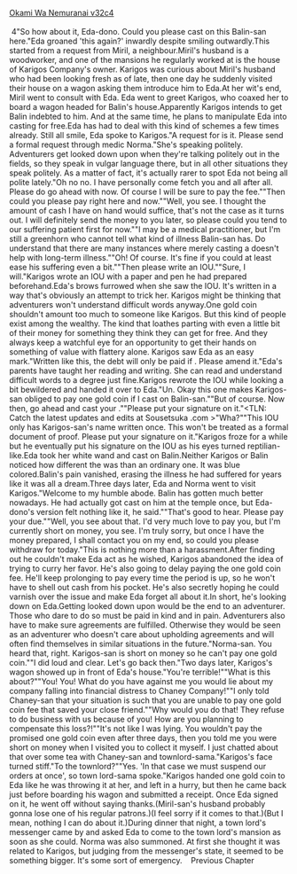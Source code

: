 [Okami Wa Nemuranai v32c4](https://www.sousetsuka.com/2020/12/okami-wa-nemuranai-324.html)
<br/><br/>
 4"So how about it, Eda-dono. Could you please cast <Recovery> on this Balin-san here."Eda groaned 'this again?' inwardly despite smiling outwardly.This started from a request from Miril, a neighbour.Miril's husband is a woodworker, and one of the mansions he regularly worked at is the house of Karigos Company's owner. Karigos was curious about Miril's husband who had been looking fresh as of late, then one day he suddenly visited their house on a wagon asking them introduce him to Eda.At her wit's end, Miril went to consult with Eda. Eda went to greet Karigos, who coaxed her to board a wagon headed for Balin's house.Apparently Karigos intends to get Balin indebted to him. And at the same time, he plans to manipulate Eda into casting <Recovery> for free.Eda has had to deal with this kind of schemes a few times already. Still all smile, Eda spoke to Karigos."A request for <Recovery> is it. Please send a formal request through medic Norma."She's speaking politely. Adventurers get looked down upon when they're talking politely out in the fields, so they speak in vulgar language there, but in all other situations they speak politely. As a matter of fact, it's actually rarer to spot Eda not being all polite lately."Oh no no. I have personally come fetch you and all after all. Please do go ahead with <Recovery> now. Of course I will be sure to pay the fee.""Then could you please pay right here and now.""Well, you see. I thought the amount of cash I have on hand would suffice, that's not the case as it turns out. I will definitely send the money to you later, so please could you tend to our suffering patient first for now.""I may be a medical practitioner, but I'm still a greenhorn who cannot tell what kind of illness Balin-san has. Do understand that there are many instances where merely casting a <Recovery> doesn't help with long-term illness.""Oh! Of course. It's fine if you could at least ease his suffering even a bit.""Then please write an IOU.""Sure, I will."Karigos wrote an IOU with a paper and pen he had prepared beforehand.Eda's brows furrowed when she saw the IOU. It's written in a way that's obviously an attempt to trick her. Karigos might be thinking that adventurers won't understand difficult words anyway.One gold coin shouldn't amount too much to someone like Karigos. But this kind of people exist among the wealthy. The kind that loathes parting with even a little bit of their money for something they think they can get for free. And they always keep a watchful eye for an opportunity to get their hands on something of value with flattery alone. Karigos saw Eda as an easy mark."Written like this, the debt will only be paid if <Balin-shi has been cured>. Please amend it."Eda's parents have taught her reading and writing. She can read and understand difficult words to a degree just fine.Karigos rewrote the IOU while looking a bit bewildered and handed it over to Eda."Un. Okay this one makes Karigos-san obliged to pay one gold coin if I cast <Recovery> on Balin-san.""But of course. Now then, go ahead and cast your <Recovery>.""Please put your signature on it."<TLN: Catch the latest updates and edits at Sousetsuka .com >"Wha?""This IOU only has Karigos-san's name written once. This won't be treated as a formal document of proof. Please put your signature on it."Karigos froze for a while but he eventually put his signature on the IOU as his eyes turned reptilian-like.Eda took her white wand and cast <Recovery> on Balin.Neither Karigos or Balin noticed how different the <Recovery> was than an ordinary one. It was blue colored.Balin's pain vanished, erasing the illness he had suffered for years like it was all a dream.Three days later, Eda and Norma went to visit Karigos."Welcome to my humble abode. Balin has gotten much better nowadays. He had actually got <Recovery> cast on him at the temple once, but Eda-dono's version felt nothing like it, he said.""That's good to hear. Please pay your due.""Well, you see about that. I'd very much love to pay you, but I'm currently short on money, you see. I'm truly sorry, but once I have the money prepared, I shall contact you on my end, so could you please withdraw for today."This is nothing more than a harassment.After finding out he couldn't make Eda act as he wished, Karigos abandoned the idea of trying to curry her favor. He's also going to delay paying the one gold coin fee. He'll keep prolonging to pay every time the period is up, so he won't have to shell out cash from his pocket. He's also secretly hoping he could varnish over the issue and make Eda forget all about it.In short, he's looking down on Eda.Getting looked down upon would be the end to an adventurer. Those who dare to do so must be paid in kind and in pain. Adventurers also have to make sure agreements are fulfilled. Otherwise they would be seen as an adventurer who doesn't care about upholding agreements and will often find themselves in similar situations in the future."Norma-san. You heard that, right. Karigos-san is short on money so he can't pay one gold coin.""I did loud and clear. Let's go back then."Two days later, Karigos's wagon showed up in front of Eda's house."You're terrible!""What is this about?""You! You! What do you have against me you would lie about my company falling into financial distress to Chaney Company!""I only told Chaney-san that your situation is such that you are unable to pay one gold coin fee that saved your close friend.""Why would you do that! They refuse to do business with us because of you! How are you planning to compensate this loss?!""It's not like I was lying. You wouldn't pay the promised one gold coin even after three days, then you told me you were short on money when I visited you to collect it myself. I just chatted about that over some tea with Chaney-san and townlord-sama."Karigos's face turned stiff."To the townlord?""Yes. 'In that case we must suspend our orders at once', so town lord-sama spoke."Karigos handed one gold coin to Eda like he was throwing it at her, and left in a hurry, but then he came back just before boarding his wagon and submitted a receipt. Once Eda signed on it, he went off without saying thanks.(Miril-san's husband probably gonna lose one of his regular patrons.)(I feel sorry if it comes to that.)(But I mean, nothing I can do about it.)During dinner that night, a town lord's messenger came by and asked Eda to come to the town lord's mansion as soon as she could. Norma was also summoned. At first she thought it was related to Karigos, but judging from the messenger's state, it seemed to be something bigger. It's some sort of emergency.    Previous Chapter <br/>
